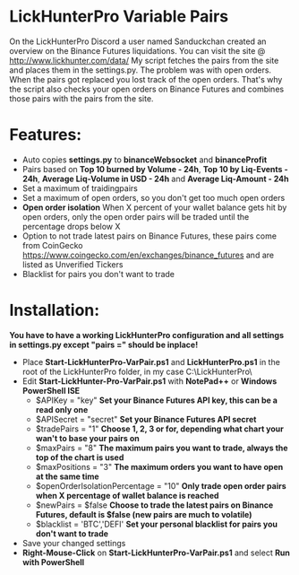 # LickHunterPro Variable Pairs

On the LickHunterPro Discord a user named Sanduckchan created an overview on the Binance Futures liquidations. You can visit the site @ http://www.lickhunter.com/data/
My script fetches the pairs from the site and places them in the settings.py. The problem was with open orders. When the pairs got replaced you lost track of the open orders. That's why the script also checks your open orders on Binance Futures and combines those pairs with the pairs from the site.

# Features:
- Auto copies **settings.py** to **binanceWebsocket** and **binanceProfit**
- Pairs based on **Top 10 burned by Volume - 24h**, **Top 10 by Liq-Events - 24h**, **Average Liq-Volume in USD - 24h** and **Average Liq-Amount - 24h**
- Set a maximum of traidingpairs
- Set a maximum of open orders, so you don't get too much open orders
- **Open order isolation** When X percent of your wallet balance gets hit by open orders, only the open order pairs will be traded until the percentage drops below X
- Option to not trade latest pairs on Binance Futures, these pairs come from CoinGecko https://www.coingecko.com/en/exchanges/binance_futures and are listed as Unverified Tickers
- Blacklist for pairs you don't want to trade

# Installation:
**You have to have a working LickHunterPro configuration and all settings in settings.py except "pairs =" should be inplace!**
- Place **Start-LickHunterPro-VarPair.ps1** and **LickHunterPro.ps1** in the root of the LickHunterPro folder, in my case C:\LickHunterPro\
- Edit **Start-LickHunter-Pro-VarPair.ps1** with **NotePad++** or **Windows PowerShell ISE**
  - $APIKey = "key" **Set your Binance Futures API key, this can be a read only one**
  - $APISecret = "secret" **Set your Binance Futures API secret**
  - $tradePairs = "1" **Choose 1, 2, 3 or for, depending what chart your wan't to base your pairs on**
  - $maxPairs = "8" **The maximum pairs you want to trade, always the top of the chart is used**
  - $maxPositions = "3" **The maximum orders you want to have open at the same time**
  - $openOrderIsolationPercentage = "10" **Only trade open order pairs when X percentage of wallet balance is reached**
  - $newPairs = $false **Choose to trade the latest pairs on Binance Futures, default is $false (new pairs are much to volatile)**
  - $blacklist = 'BTC','DEFI' **Set your personal blacklist for pairs you don't want to trade**
- Save your changed settings
- **Right-Mouse-Click** on **Start-LickHunterPro-VarPair.ps1** and select **Run with PowerShell**

